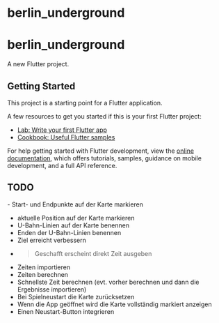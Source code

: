 
# berlin_underground

# berlin_underground

A new Flutter project.

## Getting Started

This project is a starting point for a Flutter application.

A few resources to get you started if this is your first Flutter project:

- [Lab: Write your first Flutter app](https://docs.flutter.dev/get-started/codelab)
- [Cookbook: Useful Flutter samples](https://docs.flutter.dev/cookbook)

For help getting started with Flutter development, view the
[online documentation](https://docs.flutter.dev/), which offers tutorials,
samples, guidance on mobile development, and a full API reference.

## TODO
- Start- und Endpunkte auf der Karte markieren
- aktuelle Position auf der Karte markieren
- U-Bahn-Linien auf der Karte benennen
- Enden der U-Bahn-Linien benennen
- Ziel erreicht verbessern
-   > Geschafft erscheint direkt
    > Zeit ausgeben
- Zeiten importieren
- Zeiten berechnen
- Schnellste Zeit berechnen (evt. vorher berechnen und dann die Ergebnisse importieren)
- Bei Spielneustart die Karte zurücksetzen
- Wenn die App geöffnet wird die Karte vollständig markiert anzeigen
- Einen Neustart-Button integrieren
